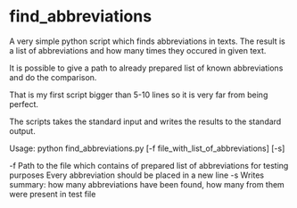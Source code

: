 find_abbreviations
==================

A very simple python script which finds abbreviations in texts.
The result is a list of abbreviations and how many times they occured in given text.

It is possible to give a path to already prepared list of known abbreviations and do the comparison.

That is my first script bigger than 5-10 lines so it is very far from being perfect.

The scripts takes the standard input and writes the results to the standard output.

Usage: python find_abbreviations.py [-f file_with_list_of_abbreviations] [-s]

-f    Path to the file which contains of prepared list of abbreviations for testing purposes
      Every abbreviation should be placed in a new line
-s    Writes summary: how many abbreviations have been found, how many from them were present in test file
